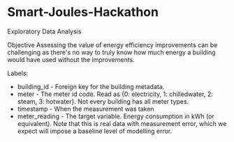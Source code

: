 # Smart-Joules-Hackathon

Exploratory Data Analysis


Objective
Assessing the value of energy efficiency improvements can be challenging as there's no way to truly know how much energy a building would have used without the improvements.

Labels:
- building_id - Foreign key for the building metadata.
- meter - The meter id code. Read as {0: electricity, 1: chilledwater, 2: steam, 3: hotwater}. Not every building has all meter types.
- timestamp - When the measurement was taken
- meter_reading - The target variable. Energy consumption in kWh (or equivalent). Note that this is real data with measurement error, which we expect will impose a baseline level of modelling error.
